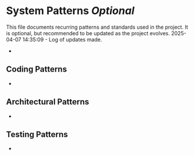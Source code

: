 # System Patterns _Optional_

This file documents recurring patterns and standards used in the project.
It is optional, but recommended to be updated as the project evolves.
2025-04-07 14:35:09 - Log of updates made.

-

## Coding Patterns

-

## Architectural Patterns

-

## Testing Patterns

-
